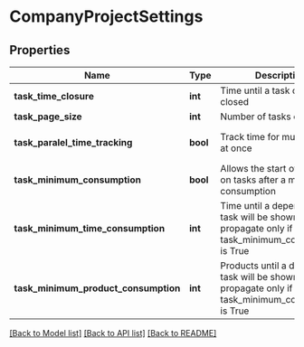 # CompanyProjectSettings

## Properties
Name | Type | Description | Notes
------------ | ------------- | ------------- | -------------
**task_time_closure** | **int** | Time until a task can be closed | [optional] 
**task_page_size** | **int** | Number of tasks on a page | [optional] 
**task_paralel_time_tracking** | **bool** | Track time for multiple tasks at once | [optional] [default to false]
**task_minimum_consumption** | **bool** | Allows the start of depends on tasks after a minimum of consumption | [optional] [default to false]
**task_minimum_time_consumption** | **int** | Time until a depends on task will be shown, will propagate only if task_minimum_consumption is True | [optional] 
**task_minimum_product_consumption** | **int** | Products until a depends on task will be shown, will propagate only if task_minimum_consumption is True | [optional] 

[[Back to Model list]](../README.md#documentation-for-models) [[Back to API list]](../README.md#documentation-for-api-endpoints) [[Back to README]](../README.md)


